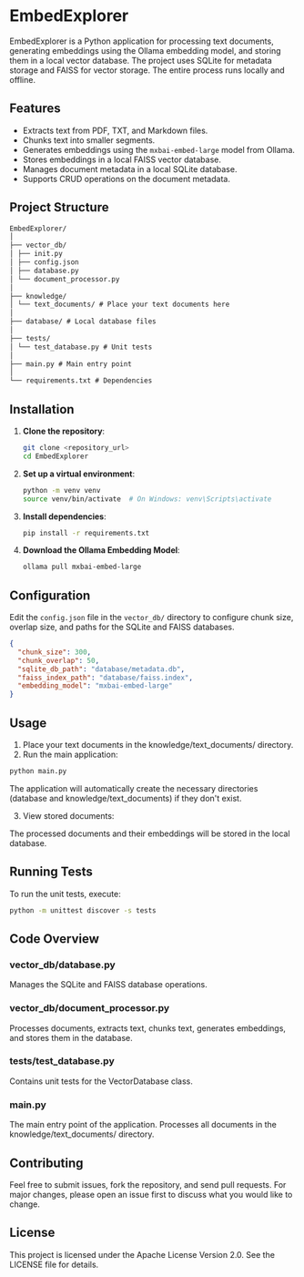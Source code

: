 # EmbedExplorer

EmbedExplorer is a Python application for processing text documents, generating embeddings using the Ollama embedding model, and storing them in a local vector database. The project uses SQLite for metadata storage and FAISS for vector storage. The entire process runs locally and offline.

## Features

- Extracts text from PDF, TXT, and Markdown files.
- Chunks text into smaller segments.
- Generates embeddings using the `mxbai-embed-large` model from Ollama.
- Stores embeddings in a local FAISS vector database.
- Manages document metadata in a local SQLite database.
- Supports CRUD operations on the document metadata.

## Project Structure

```txt
EmbedExplorer/
│
├── vector_db/
│ ├── init.py
│ ├── config.json
│ ├── database.py
│ └── document_processor.py
│
├── knowledge/
│ └── text_documents/ # Place your text documents here
│
├── database/ # Local database files
│
├── tests/
│ └── test_database.py # Unit tests
│
├── main.py # Main entry point
│
└── requirements.txt # Dependencies
```


## Installation

1. **Clone the repository**:

    ```sh
    git clone <repository_url>
    cd EmbedExplorer
    ```

2. **Set up a virtual environment**:

    ```sh
    python -m venv venv
    source venv/bin/activate  # On Windows: venv\Scripts\activate
    ```

3. **Install dependencies**:

    ```sh
    pip install -r requirements.txt
    ```

4. **Download the Ollama Embedding Model**:

    ```sh
    ollama pull mxbai-embed-large
    ```

## Configuration

Edit the `config.json` file in the `vector_db/` directory to configure chunk size, overlap size, and paths for the SQLite and FAISS databases.

```json
{
  "chunk_size": 300,
  "chunk_overlap": 50,
  "sqlite_db_path": "database/metadata.db",
  "faiss_index_path": "database/faiss.index",
  "embedding_model": "mxbai-embed-large"
}
```

## Usage

1. Place your text documents in the knowledge/text_documents/ directory.
2. Run the main application:

```sh
python main.py
```

The application will automatically create the necessary directories (database and knowledge/text_documents) if they don't exist.

3. View stored documents:

The processed documents and their embeddings will be stored in the local database.

## Running Tests
To run the unit tests, execute:

```sh
python -m unittest discover -s tests
```

## Code Overview

### vector_db/database.py
Manages the SQLite and FAISS database operations.

### vector_db/document_processor.py
Processes documents, extracts text, chunks text, generates embeddings, and stores them in the database.

### tests/test_database.py
Contains unit tests for the VectorDatabase class.

### main.py
The main entry point of the application. Processes all documents in the knowledge/text_documents/ directory.

## Contributing
Feel free to submit issues, fork the repository, and send pull requests. For major changes, please open an issue first to discuss what you would like to change.

## License
This project is licensed under the Apache License Version 2.0. See the LICENSE file for details.